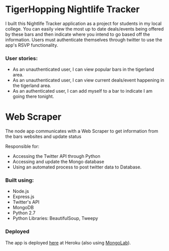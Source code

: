 
# TigerHopping Nightlife Tracker

I built this Nightlife Tracker application as a project for students in my local college. You can easily view the most up to date deals/events being offered by these bars and then indicate where you intend to go based off the information. Users must authenticate themselves through twitter to use the app's RSVP functionality.

### User stories:

* As an unauthenticated user, I can view popular bars in the tigerland area.
* As an unauthenticated user, I can view current deals/event happening in the tigerland area.
* As an authenticated user, I can add myself to a bar to indicate I am going there tonight.

# Web Scraper

The node app communicates with a Web Scraper to get information from the bars websites and update status

Responsible for:
* Accessing the Twitter API through Python
* Accessing and update the Mongo database
* Using an automated process to post twitter data to Database.

### Built using:

* Node.js
* Express.js
* Twitter's API
* MongoDB
* Python 2.7
* Python Libraries: BeautifulSoup, Tweepy

### Deployed

The app is deployed [here](https://tigerhopping.herokuapp.com/) at Heroku (also using [MongoLab](http://mlab.com)).

